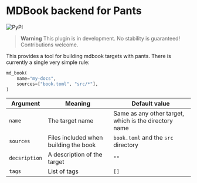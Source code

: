# MDBook backend for Pants

![PyPI](https://img.shields.io/pypi/v/pants-backend-mdbook?label=Latest%20release)

> **Warning**
> This plugin is in development. No stability is guaranteed! Contributions welcome.

This provides a tool for building mdbook targets with pants. There is currently a single very simple rule:

``` python
md_book(
    name="my-docs",
    sources=["book.toml", "src/*"],
)
```

| Argument | Meaning | Default value |
| --- | --- | --- |
| `name` | The target name | Same as any other target, which is the directory name |
| `sources` | Files included when building the book | `book.toml` and the `src` directory |
| `decsription` | A description of the target | `""` |
| `tags` | List of tags | `[]` |
